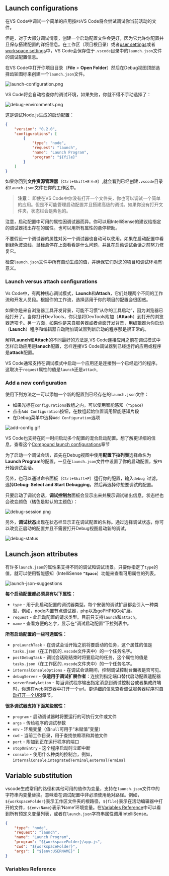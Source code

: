 ## Launch configurations

在VS Code中调试一个简单的应用按`F5`VS Code将会尝试调试你当前活动的文件。

但是，对于大部分调试情景，创建一个启动配置文件会更好，因为它允许你配置并且保存搭建配置的详细信息。在工作区（项目根目录）或者[user settings](https://code.visualstudio.com/docs/editor/debugging#_global-launch-configuration)或者[workspace settings](https://code.visualstudio.com/docs/editor/multi-root-workspaces#_workspace-launch-configurations)中，VS Code会保存位于`.vscode`目录中的`launch.json`文件的调试配置信息。

在VS Code中打开你项目目录（**File** > **Open Folder**）然后在Debug视图顶部选择齿轮图标来创建一个`launch.json`文件。

![launch-configuration.png](https://github.com/floraluo/blog/blob/master/%E7%BF%BB%E8%AF%91/image/vscode/launch-configuration.png)

VS Code将会自动检查你的调试环境，如果失败，你就不得不手动选择了：

![debug-environments.png](https://github.com/floraluo/blog/blob/master/%E7%BF%BB%E8%AF%91/image/vscode/debug-environments.png)

这是调试Node.js生成的启动配置：

```json
{
    "version": "0.2.0",
    "configurations": [
        {
            "type": "node",
            "request": "launch",
            "name": "Launch Program",
            "program": "${file}"
        }
    ]
}
```

如果你回到**文件资源管理器**（`Ctrl+Shift+E` `⌘⇧E`）,就会看到已经创建`.vscode`目录和`launch.json`文件在你的工作区中。

> **注意：** 即使在VS Code中你没有打开一个文件夹，你也可以调试一个简单的应用。但是不可能管理启动配置并且搭建高级的调试。如果你没有打开文件夹，状态栏会是紫色的。

注意，启动配置中可用的属性因调试器而异。你可以用IntelliSense的建议给指定的调试器找出存在的属性。也可以用所有属性的悬停帮助。

不要假设一个调试器的属性对另一个调试器也自动可以使用。如果在启动配置中看到绿色波浪线，鼠标悬停在上面看看是什么问题，并且在启动调试会话之前努力修复它。

检查`launch.json`文件中所有自动生成的值，并确保它们对您的项目和调试环境有意义。

### Launch versus attach configurations

Vs Code中，有两种核心调试模式，**Launch**和**Attach**，它们处理两个不同的工作流和开发人员段。根据你的工作流，选择适用于你的项目的配置会很困惑。

如果你是来自浏览器工具开发背景，可能不习惯“从你的工具启动”，因为浏览器已经打开了。当你打开DevTools，你只是将DevTools附加（**Attach**）到打开的浏览器选项卡。另一方面，如果你是来自服务器或者桌面开发背景，用编辑器为你启动（**Launch**）程序和编辑器自动附加调试器到新启动的程序那是很正常的。

解释**Launch**和**Attach**的不同最好的方法是,VS Code连接应用之前在调试模式中怎样启动应用是**lanuch**配置，怎样连接VS Code调试器到已经运行的应用或程序是**attach**配置。

VS Code通常支持在调试模式中启动一个应用还是连接到一个已经运行的程序。这取决于`request`属性的值是`launch`还是`attach`,

### Add a new configuration

使用下列方法之一可以添加一个新的配置到已经存在的`launch.json`文件：

- 如果光标在`configurations`数组之内，可以使用智能感知（`^Space`）
- 点击`Add Configuration`按钮，在数组起始位置调用智能感知片段
- 在Debug菜单中选择`Add Configuration`选项

![add-config.gif](https://github.com/floraluo/blog/blob/master/%E7%BF%BB%E8%AF%91/image/vscode/add-config.gif)

VS Code也支持在同一时间启动多个配置的混合启动配置。想了解更详细的信息，查看这个[Compound launch configurations](https://code.visualstudio.com/docs/editor/debugging#_compound-launch-configurations)章节

为了启动一个调试会话，首先在Debug视图中使用**配置下拉列表**选择命名为**Launch Program**的配置。一旦在`launch.json`文件中设置了你的启动配置，按`F5`开始调试会话。

另外，也可以通过命令面板（`Ctrl+Shift+P`）运行你的配置，输入`debug `过滤，选择**Debug: Select and Start Debugging**，然后再选择你想要调试的配置。

只要启动了调试会话，**调试控制台**面板会显示出来并展示调试输出信息，状态栏也会改变颜色（橘色是默认的主题色）：

![debug-session.png](https://github.com/floraluo/blog/blob/master/%E7%BF%BB%E8%AF%91/image/vscode/debug-session.png)

另外，**调试状态**出现在状态栏显示正在调试配置的名称。通过选择调试状态，你可以改变正启动的配置并且不需要打开Debug视图启动新的调试。

![debug-status](https://github.com/floraluo/blog/blob/master/%E7%BF%BB%E8%AF%91/image/vscode/debug-status.png)

## Launch.json attributes

有许多`launch.json`的属性来支持不同的调试和调试场景。只要你指定了`type`的值，就可以使用智能感知（IntelliSense **`^Space`**）功能来查看可用属性的列表。

![launch-json-suggestions](https://github.com/floraluo/blog/blob/master/%E7%BF%BB%E8%AF%91/image/vscode/launch-json-suggestions.png)

**每个启动配置都必须具有以下属性：**

- `type` - 用于此启动配置的调试器类型。每个安装的调试扩展都会引入一种类型，例如，node内置节点调试器，php以及goPHP和Go扩展。
- `request` - 此启动配置的请求类型。目前只支持`launch`和`attach`。
- `name` - 查看方便的名字，显示在“调试启动配置”下拉列表中。

**所有启动配置的一些可选属性：**

- `preLaunchTask` - 在调试会话开始之前将要启动的任务，这个属性的值是`tasks.json`（在工作区的`.vscode`文件夹中）的一个任务名字。
- `postDebugTask` - 调试会话刚结束时将要启动的任务，这个属性的值是`tasks.json`（在工作区的`.vscode`文件夹中）的一个任务名字。
- `internalConsoleOptions` - 在调试会话期间，控制调试控制台面板是否可见。
- `debugServer` - **仅适用于调试扩展作者**：连接到指定端口替代启动配置适配器
- `serverReadyAction` - 每当调试程序输出指定消息到调试控制台或者集成终端时，你想在web浏览器中打开一个url。更详细的信息查看[调试服务器程序时自动打开一个URI](https://code.visualstudio.com/docs/editor/debugging#_remote-debugging)章节。

**很多调试器支持下面某些属性：**

- `program` - 启动调试器时将要运行的可执行文件或文件
- `args` - 传给程序的调试参数
- `env` - 环境变量（值`null`可用于“未赋值”变量）
- `cwd` - 当前工作目录，用于查找依赖项和其他文件
- `port` - 附加到正在运行程序的端口
- `stopOnEntry` - 这个程序启动时立即中断
- `console` - 使用什么种类的控制台，例如，`internalConsole`,`integratedTerminal`,`externalTerminal`


## Variable substitution

vscode生成常用的路径和其他可用的值作为变量，支持在`launch.json`文件中的字符串内变量替换。意味着在调试配置中非必须使用绝对路径。例如，`${workspaceFolder}`表示工作区文件夹的根路径，`${file}`表示在活动编辑器中打开的文件，`${env:Name}`表示‘Name’环境变量。在[Variables Reference](https://code.visualstudio.com/docs/editor/variables-reference)中可以看到所有预定义变量列表，或者在`launch.json`字符串属性调用IntelliSense。

``` json
{
    "type": "node",
    "request": "launch",
    "name": "Launch Program",
    "program": "${workspaceFolder}/app.js",
    "cwd": "${workspaceFolder}",
    "args": [ "${env:USERNAME}" ]
}
```

  ### Variables Reference